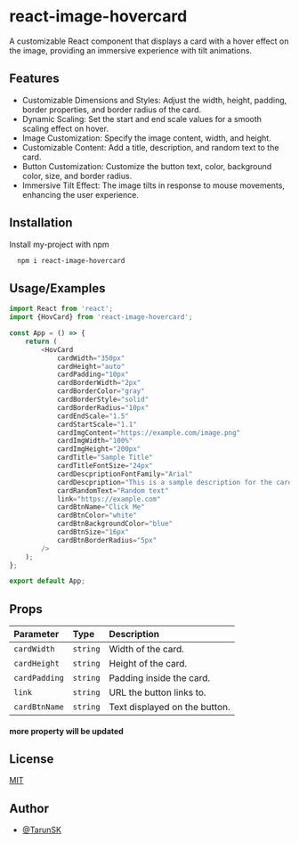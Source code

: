 
# react-image-hovercard

A customizable React component that displays a card with a hover effect on the image, providing an immersive experience with tilt animations.




## Features

- Customizable Dimensions and Styles: Adjust the width, height, padding, border properties, and border radius of the card.
- Dynamic Scaling: Set the start and end scale values for a smooth scaling effect on hover.
- Image Customization: Specify the image content, width, and height.
- Customizable Content: Add a title, description, and random text to the card.
- Button Customization: Customize the button text, color, background color, size, and border radius.
- Immersive Tilt Effect: The image tilts in response to mouse movements, enhancing the user experience.


## Installation

Install my-project with npm

```bash
  npm i react-image-hovercard
```
    
## Usage/Examples

```javascript
import React from 'react';
import {HovCard} from 'react-image-hovercard';

const App = () => {
    return (
        <HovCard
            cardWidth="350px"
            cardHeight="auto"
            cardPadding="10px"
            cardBorderWidth="2px"
            cardBorderColor="gray"
            cardBorderStyle="solid"
            cardBorderRadius="10px"
            cardEndScale="1.5"
            cardStartScale="1.1"
            cardImgContent="https://example.com/image.png"
            cardImgWidth="100%"
            cardImgHeight="200px"
            cardTitle="Sample Title"
            cardTitleFontSize="24px"
            cardDescpriptionFontFamily="Arial"
            cardDescpription="This is a sample description for the card."
            cardRandomText="Random text"
            link="https://example.com"
            cardBtnName="Click Me"
            cardBtnColor="white"
            cardBtnBackgroundColor="blue"
            cardBtnSize="16px"
            cardBtnBorderRadius="5px"
        />
    );
};

export default App;

```


## Props




| Parameter | Type     | Description                |
| :-------- | :------- | :------------------------- |
| `cardWidth` | `string` | Width of the card. |
| `cardHeight` | `string` | Height of the card. |
| `cardPadding` | `string` | Padding inside the card. |
| `link` | `string` | 	URL the button links to.|
| `cardBtnName` | `string` | Text displayed on the button. |


#### more property will be updated




## License

[MIT](https://choosealicense.com/licenses/mit/)


## Author

- [@TarunSK](https://github.com/Toxic-Whitelgnd)

